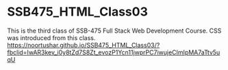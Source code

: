 # SSB475_HTML_Class03
This is the third class of SSB-475 Full Stack Web Development Course. CSS was introduced from this class.
https://noortushar.github.io/SSB475_HTML_Class03/?fbclid=IwAR3kev_i0y8tZd7S8Zt_evozP1Ycn11jwprPC7iwujeCImIpMA7aTtv5uqU

